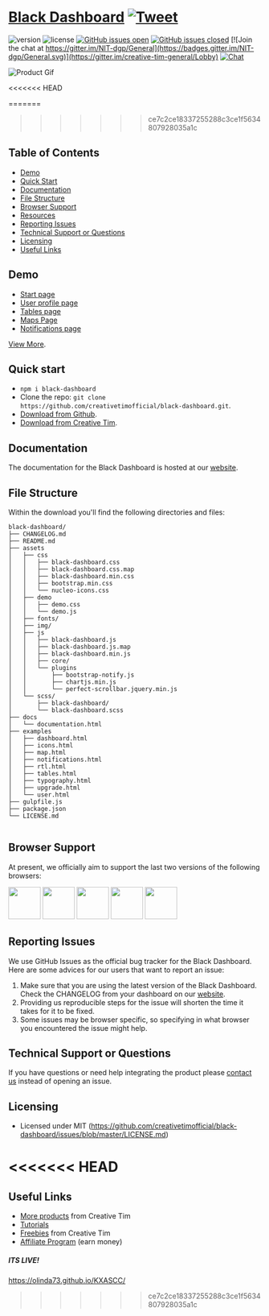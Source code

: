 # [Black Dashboard](https://demos.creative-tim.com/black-dashboard/examples/dashboard.html) [![Tweet](https://img.shields.io/twitter/url/http/shields.io.svg?style=social&logo=twitter)](https://twitter.com/intent/tweet?text=Black%20Dashboard%20by%20Creative%20Tim&url=https%3A%2F%2Fdemos.creative-tim.com%2Fblack-dashboard%2Fexamples%2Fdashboard.html&via=CreativeTim)


 ![version](https://img.shields.io/badge/version-1.0.0-blue.svg)  ![license](https://img.shields.io/badge/license-MIT-blue.svg) [![GitHub issues open](https://img.shields.io/github/issues/creativetimofficial/black-dashboard/issues.svg?maxAge=2592000)](https://github.com/creativetimofficial/black-dashboard/issues/issues?q=is%3Aopen+is%3Aissue) [![GitHub issues closed](https://img.shields.io/github/issues-closed-raw/creativetimofficial/black-dashboard/issues.svg?maxAge=2592000)](https://github.com/creativetimofficial/black-dashboard/issues/issues?q=is%3Aissue+is%3Aclosed) [![Join the chat at https://gitter.im/NIT-dgp/General](https://badges.gitter.im/NIT-dgp/General.svg)](https://gitter.im/creative-tim-general/Lobby) [![Chat](https://img.shields.io/badge/chat-on%20discord-7289da.svg)](https://discord.gg/E4aHAQy)


![Product Gif](https://s3.amazonaws.com/creativetim_bucket/github/gif/black-dashboard.gif)

<<<<<<< HEAD


=======
>>>>>>> ce7c2ce18337255288c3ce1f5634807928035a1c


## Table of Contents


* [Demo](#demo)
* [Quick Start](#quick-start)
* [Documentation](#documentation)
* [File Structure](#file-structure)
* [Browser Support](#browser-support)
* [Resources](#resources)
* [Reporting Issues](#reporting-issues)
* [Technical Support or Questions](#technical-support-or-questions)
* [Licensing](#licensing)
* [Useful Links](#useful-links)


## Demo

- [Start page](https://demos.creative-tim.com/black-dashboard/examples/dashboard.html)
- [User profile page](https://demos.creative-tim.com/black-dashboard/examples/user.html)
- [Tables page ](https://demos.creative-tim.com/black-dashboard/examples/tables.html)
- [Maps Page](https://demos.creative-tim.com/black-dashboard/examples/map.html)
- [Notifications page](https://demos.creative-tim.com/black-dashboard/examples/notifications.html)

[View More](https://demos.creative-tim.com/black-dashboard/examples/dashboard.html).


## Quick start

- `npm i black-dashboard`
- Clone the repo: `git clone https://github.com/creativetimofficial/black-dashboard.git`.
- [Download from Github](https://github.com/creativetimofficial/black-dashboard/archive/master.zip).
- [Download from Creative Tim](https://www.creative-tim.com/product/black-dashboard).


## Documentation
The documentation for the Black Dashboard is hosted at our [website](https://demos.creative-tim.com/black-dashboard/docs/1.0/getting-started/introduction.html).


## File Structure
Within the download you'll find the following directories and files:

```
black-dashboard/
├── CHANGELOG.md
├── README.md
├── assets
│   ├── css
│   │   ├── black-dashboard.css
│   │   ├── black-dashboard.css.map
│   │   ├── black-dashboard.min.css
│   │   ├── bootstrap.min.css
│   │   └── nucleo-icons.css
│   ├── demo
│   │   ├── demo.css
│   │   └── demo.js
│   ├── fonts/
│   ├── img/
│   ├── js
│   │   ├── black-dashboard.js
│   │   ├── black-dashboard.js.map
│   │   ├── black-dashboard.min.js
│   │   ├── core/
│   │   └── plugins
│   │       ├── bootstrap-notify.js
│   │       ├── chartjs.min.js
│   │       └── perfect-scrollbar.jquery.min.js
│   └── scss/
│       ├── black-dashboard/
│       └── black-dashboard.scss
├── docs
│   └── documentation.html
├── examples
│   ├── dashboard.html
│   ├── icons.html
│   ├── map.html
│   ├── notifications.html
│   ├── rtl.html
│   ├── tables.html
│   ├── typography.html
│   ├── upgrade.html
│   └── user.html
├── gulpfile.js
├── package.json
└── LICENSE.md


```


## Browser Support

At present, we officially aim to support the last two versions of the following browsers:

<img src="https://s3.amazonaws.com/creativetim_bucket/github/browser/chrome.png" width="64" height="64"> <img src="https://s3.amazonaws.com/creativetim_bucket/github/browser/firefox.png" width="64" height="64"> <img src="https://s3.amazonaws.com/creativetim_bucket/github/browser/edge.png" width="64" height="64"> <img src="https://s3.amazonaws.com/creativetim_bucket/github/browser/safari.png" width="64" height="64"> <img src="https://s3.amazonaws.com/creativetim_bucket/github/browser/opera.png" width="64" height="64">



## Reporting Issues

We use GitHub Issues as the official bug tracker for the Black Dashboard. Here are some advices for our users that want to report an issue:

1. Make sure that you are using the latest version of the Black Dashboard. Check the CHANGELOG from your dashboard on our [website](https://www.creative-tim.com/).
2. Providing us reproducible steps for the issue will shorten the time it takes for it to be fixed.
3. Some issues may be browser specific, so specifying in what browser you encountered the issue might help.


## Technical Support or Questions

If you have questions or need help integrating the product please [contact us]() instead of opening an issue.



## Licensing

- Licensed under MIT (https://github.com/creativetimofficial/black-dashboard/issues/blob/master/LICENSE.md)


<<<<<<< HEAD
=======

## Useful Links

- [More products](https://www.creative-tim.com/bootstrap-themes) from Creative Tim
- [Tutorials](https://www.youtube.com/channel/UCVyTG4sCw-rOvB9oHkzZD1w)
- [Freebies](https://www.creative-tim.com/bootstrap-themes/free) from Creative Tim
- [Affiliate Program](https://www.creative-tim.com/affiliates/new) (earn money)

##### ITS LIVE!

https://olinda73.github.io/KXASCC/


>>>>>>> ce7c2ce18337255288c3ce1f5634807928035a1c
